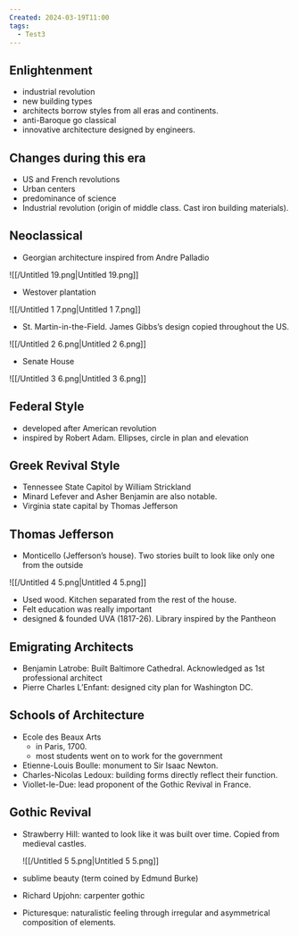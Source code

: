 ```yaml
---
Created: 2024-03-19T11:00
tags:
  - Test3
---
```

## Enlightenment

- industrial revolution
- new building types
- architects borrow styles from all eras and continents.
- anti-Baroque go classical
- innovative architecture designed by engineers.

  

## Changes during this era

- US and French revolutions
- Urban centers
- predominance of science
- Industrial revolution (origin of middle class. Cast iron building materials).

  

## Neoclassical

- Georgian architecture inspired from Andre Palladio

![[/Untitled 19.png|Untitled 19.png]]

- Westover plantation

![[/Untitled 1 7.png|Untitled 1 7.png]]

  

- St. Martin-in-the-Field. James Gibbs’s design copied throughout the US.

![[/Untitled 2 6.png|Untitled 2 6.png]]

- Senate House

![[/Untitled 3 6.png|Untitled 3 6.png]]

  

## Federal Style

- developed after American revolution
- inspired by Robert Adam. Ellipses, circle in plan and elevation

  

## Greek Revival Style

- Tennessee State Capitol by William Strickland
- Minard Lefever and Asher Benjamin are also notable.
- Virginia state capital by Thomas Jefferson

  

## Thomas Jefferson

- Monticello (Jefferson’s house). Two stories built to look like only one from the outside

![[/Untitled 4 5.png|Untitled 4 5.png]]

- Used wood. Kitchen separated from the rest of the house.
- Felt education was really important
- designed & founded UVA (1817-26). Library inspired by the Pantheon

## Emigrating Architects

- Benjamin Latrobe: Built Baltimore Cathedral. Acknowledged as 1st professional architect
- Pierre Charles L’Enfant: designed city plan for Washington DC.

## Schools of Architecture

- Ecole des Beaux Arts
    - in Paris, 1700.
    - most students went on to work for the government
- Etienne-Louis Boulle: monument to Sir Isaac Newton.
- Charles-Nicolas Ledoux: building forms directly reflect their function.
- Viollet-le-Due: lead proponent of the Gothic Revival in France.

## Gothic Revival

- Strawberry Hill: wanted to look like it was built over time. Copied from medieval castles.
    
    ![[/Untitled 5 5.png|Untitled 5 5.png]]
    
- sublime beauty (term coined by Edmund Burke)
- Richard Upjohn: carpenter gothic
- Picturesque: naturalistic feeling through irregular and asymmetrical composition of elements.